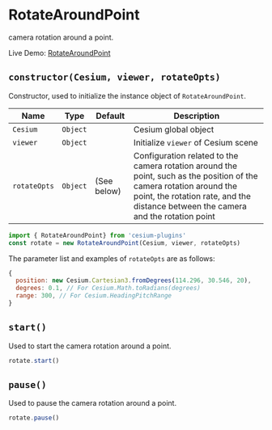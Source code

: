 # RotateAroundPoint

camera rotation around a point.

Live Demo: [RotateAroundPoint](https://syzdev.cn/cesium-plugins/example/RotateAroundPoint.html)

## `constructor(Cesium, viewer, rotateOpts)`

Constructor, used to initialize the instance object of `RotateAroundPoint`.

| Name         | Type     | Default     | Description                                                                                                                                                                                                |
| ------------ | -------- | ----------- | ---------------------------------------------------------------------------------------------------------------------------------------------------------------------------------------------------------- |
| `Cesium`     | `Object` |             | Cesium global object                                                                                                                                                                                       |
| `viewer`     | `Object` |             | Initialize `viewer` of Cesium scene                                                                                                                                                                        |
| `rotateOpts` | `Object` | (See below) | Configuration related to the camera rotation around the point, such as the position of the camera rotation around the point, the rotation rate, and the distance between the camera and the rotation point |

```javascript
import { RotateAroundPoint} from 'cesium-plugins'
const rotate = new RotateAroundPoint(Cesium, viewer, rotateOpts)
```

The parameter list and examples of `rotateOpts` are as follows:

```javascript
{
  position: new Cesium.Cartesian3.fromDegrees(114.296, 30.546, 20),
  degrees: 0.1, // For Cesium.Math.toRadians(degrees)
  range: 300, // For Cesium.HeadingPitchRange
}
```

## `start()`

Used to start the camera rotation around a point.

```javascript
rotate.start()
```

## `pause()`

Used to pause the camera rotation around a point.

```javascript
rotate.pause()
```
